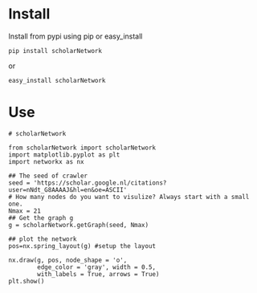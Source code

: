 # Install
Install from pypi using pip or easy_install

	pip install scholarNetwork

or

	easy_install scholarNetwork

# Use
	# scholarNetwork

	from scholarNetwork import scholarNetwork
	import matplotlib.pyplot as plt
	import networkx as nx

	## The seed of crawler
	seed = 'https://scholar.google.nl/citations?user=nNdt_G8AAAAJ&hl=en&oe=ASCII'
	# How many nodes do you want to visulize? Always start with a small one. 
	Nmax = 21
	## Get the graph g
	g = scholarNetwork.getGraph(seed, Nmax)

	## plot the network
	pos=nx.spring_layout(g) #setup the layout

	nx.draw(g, pos, node_shape = 'o',
			edge_color = 'gray', width = 0.5,
			with_labels = True, arrows = True)
	plt.show()

